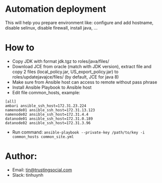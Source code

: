 # Automation deployment

This will help you prepare environment like: configure and add hostname, disable selinux, disable firewall, install java, ...

# How to

- Copy JDK with format jdk.tgz to roles/java/files/
- Download JCE from oracle (match with JDK version), extract file and copy 2 files (local_policy.jar, US_export_policy.jar) to roles/updatejavajce/files/  (by default, JCE for java 8)
- Make sure from Ansible host can access to remote without pass phrase
- Install Ansible Playbook to Ansible host 
- Edit file common_hosts, example:
```
[all]
ambari ansible_ssh_host=172.31.23.224
namenode01 ansible_ssh_host=172.31.13.123
namenode02 ansible_ssh_host=172.31.4.4
datanode01 ansible_ssh_host=172.31.0.189
datanode02 ansible_ssh_host=172.31.3.96
```    
- Run command: 
```ansible-playbook --private-key /path/to/key -i common_hosts common_site.yml```

# Author: 
- Email: tin@trustingsocial.com
- Slack: tinhuynh